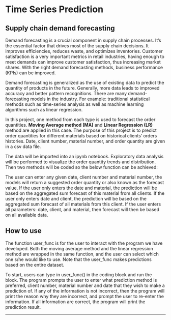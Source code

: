 # Time Series Prediction

## Supply chain demand forecasting

Demand forecasting is a crucial component in supply chain processes. It’s the essential factor that drives most of the supply chain decisions. It improves efficiencies, reduces waste, and optimizes inventories. Customer satisfaction is a very important metrics in retail industries, having enough to meet demands can improve customer satisfaction, thus increasing market shares. With the right demand forecasting methods, business performance (KPIs) can be improved. 

Demand forecasting is generalized as the use of existing data to predict the quantity of products in the future. Generally, more data leads to improved accuracy and better pattern recognitions. There are many demand-forecasting models in the industry. For example: traditional statistical methods such as time-series analysis as well as machine learning algorithms such as linear regression.

In this project, one method from each type is used to forecast the order quantities. **Moving Average method (MA)** and **Linear Regression (LR)** method are applied in this case. The purpose of this project is to predict order quantities for different materials based on historical clients’ orders histories. Date, client number, material number, and order quantity are given in a csv data file.

The data will be imported into an ipynb notebook. Exploratory data analysis will be performed to visualize the order quantity trends and distribution. Then two methods will be coded so the below function can be achieved:

The user can enter any given date, client number and material number, the models will return a suggested order quantity or also known as the forecast value.  If the user only enters the date and material, the prediction will be based on the aggregated sum forecast of this material from all clients. If the user only enters date and client, the prediction will be based on the aggregated sum forecast of all materials from this client. If the user enters all parameters: date, client, and material, then forecast will then be based on all available data. 

## How to use

The function user_func is for the user to interact with the program we have developed. Both the moving average method and the linear regression method are wrapped in the same function, and the user can select which one s/he would like to use. Note that the user_func makes predictions based on the entire dataset.

To start, users can type in user_func() in the coding block and run the block. The program prompts the user to enter what prediction method is preferred, client number, material number and date that they wish to make a prediction of. If any of the information is not incorrect, then the program will print the reason why they are incorrect, and prompt the user to re-enter the information. If all information are correct, the program will print the prediction result.

---

